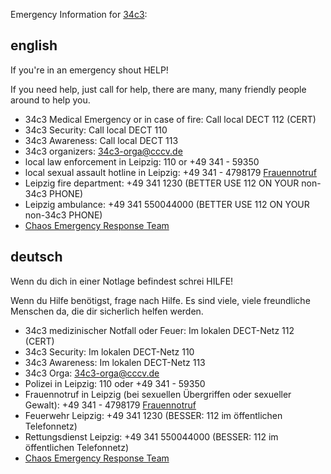 Emergency Information for [34c3][0]:


## english

If you're in an emergency shout HELP!

If you need help, just call for help, there are many, many friendly people around to help you.

* 34c3 Medical Emergency or in case of fire: Call local DECT 112 (CERT)
* 34c3 Security: Call local DECT 110
* 34c3 Awareness: Call local DECT 113
* 34c3 organizers: 34c3-orga@cccv.de
* local law enforcement in Leipzig: 110 or +49 341 - 59350
* local sexual assault hotline in Leipzig: +49 341 - 4798179 [Frauennotruf](http://www.frauennotruf-leipzig.de/)
* Leipzig fire department: +49 341 1230 (BETTER USE 112 ON YOUR non-34c3 PHONE)
* Leipzig ambulance: +49 341 550044000 (BETTER USE 112 ON YOUR non-34c3 PHONE)
* [Chaos Emergency Response Team](https://cert.ccc.de/)

## deutsch

Wenn du dich in einer Notlage befindest schrei HILFE!

Wenn du Hilfe benötigst, frage nach Hilfe. Es sind viele, viele freundliche Menschen da, die dir sicherlich helfen werden.

* 34c3 medizinischer Notfall oder Feuer: Im lokalen DECT-Netz 112 (CERT)
* 34c3 Security: Im lokalen DECT-Netz 110
* 34c3 Awareness: Im lokalen DECT-Netz 113
* 34c3 Orga: 34c3-orga@cccv.de
* Polizei in Leipzig: 110 oder +49 341 - 59350
* Frauennotruf in Leipzig (bei sexuellen Übergriffen oder sexueller Gewalt): +49 341 - 4798179 [Frauennotruf](http://www.frauennotruf-leipzig.de/)
* Feuerwehr Leipzig: +49 341 1230 (BESSER: 112 im öffentlichen Telefonnetz)
* Rettungsdienst Leipzig: +49 341 550044000 (BESSER: 112 im öffentlichen Telefonnetz)
* [Chaos Emergency Response Team](https://cert.ccc.de/)

[0]:http://events.ccc.de/category/34c3/ "34c3 Event Blog"
